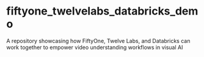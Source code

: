 # fiftyone_twelvelabs_databricks_demo
A repository showcasing how FiftyOne, Twelve Labs, and Databricks can work together to empower video understanding workflows in visual AI
